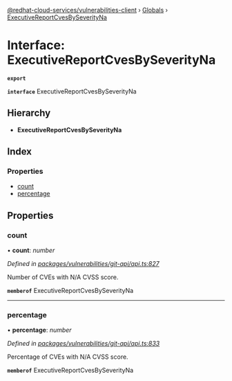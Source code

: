 [@redhat-cloud-services/vulnerabilities-client](../README.md) › [Globals](../globals.md) › [ExecutiveReportCvesBySeverityNa](executivereportcvesbyseverityna.md)

# Interface: ExecutiveReportCvesBySeverityNa

**`export`** 

**`interface`** ExecutiveReportCvesBySeverityNa

## Hierarchy

* **ExecutiveReportCvesBySeverityNa**

## Index

### Properties

* [count](executivereportcvesbyseverityna.md#count)
* [percentage](executivereportcvesbyseverityna.md#percentage)

## Properties

###  count

• **count**: *number*

*Defined in [packages/vulnerabilities/git-api/api.ts:827](https://github.com/RedHatInsights/javascript-clients/blob/master/packages/vulnerabilities/git-api/api.ts#L827)*

Number of CVEs with N/A CVSS score.

**`memberof`** ExecutiveReportCvesBySeverityNa

___

###  percentage

• **percentage**: *number*

*Defined in [packages/vulnerabilities/git-api/api.ts:833](https://github.com/RedHatInsights/javascript-clients/blob/master/packages/vulnerabilities/git-api/api.ts#L833)*

Percentage of CVEs with N/A CVSS score.

**`memberof`** ExecutiveReportCvesBySeverityNa
